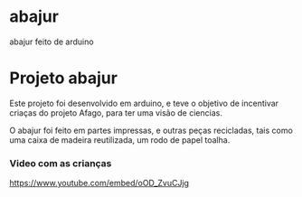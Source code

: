 # abajur
abajur feito de arduino

# Projeto abajur 
Este projeto foi desenvolvido em arduino, e teve o objetivo de incentivar criaças do projeto Afago, para ter uma visão de ciencias.

O abajur foi feito em partes impressas, e outras peças recicladas, tais como uma caixa de madeira reutilizada, um rodo de papel toalha.

### Video com as crianças
https://www.youtube.com/embed/oOD_ZvuCJjg


